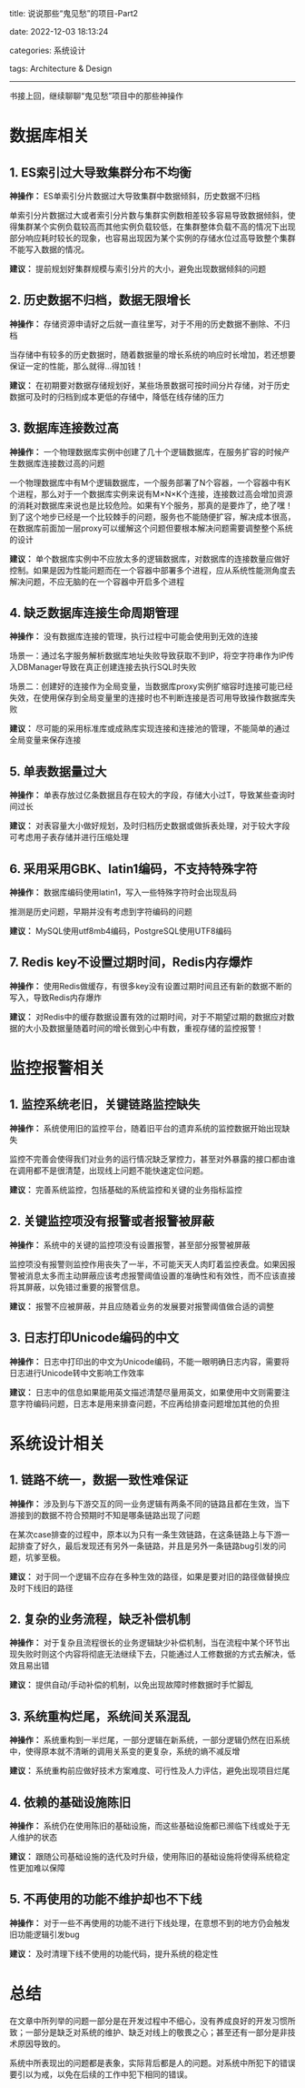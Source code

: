 title: 说说那些“鬼见愁”的项目-Part2

date: 2022-12-03 18:13:24

categories: 系统设计

tags: Architecture & Design

---

书接上回，继续聊聊“鬼见愁”项目中的那些神操作

# 数据库相关

## 1. ES索引过大导致集群分布不均衡

**神操作：** ES单索引分片数据过大导致集群中数据倾斜，历史数据不归档

单索引分片数据过大或者索引分片数与集群实例数相差较多容易导致数据倾斜，使得集群某个实例负载较高而其他实例负载较低，在集群整体负载不高的情况下出现部分响应耗时较长的现象，也容易出现因为某个实例的存储水位过高导致整个集群不能写入数据的情况。

**建议：** 提前规划好集群规模与索引分片的大小，避免出现数据倾斜的问题

## 2. 历史数据不归档，数据无限增长

**神操作：** 存储资源申请好之后就一直往里写，对于不用的历史数据不删除、不归档

当存储中有较多的历史数据时，随着数据量的增长系统的响应时长增加，若还想要保证一定的性能，那么就得…得加钱！

**建议：** 在初期要对数据存储规划好，某些场景数据可按时间分片存储，对于历史数据可及时的归档到成本更低的存储中，降低在线存储的压力

## 3. 数据库连接数过高

**神操作：** 一个物理数据库实例中创建了几十个逻辑数据库，在服务扩容的时候产生数据库连接数过高的问题

一个物理数据库中有M个逻辑数据库，一个服务部署了N个容器，一个容器中有K个进程，那么对于一个数据库实例来说有M×N×K个连接，连接数过高会增加资源的消耗对数据库来说也是比较危险。如果有Y个服务，那真的是要炸了，绝了嘿！到了这个地步已经是一个比较棘手的问题，服务也不能随便扩容，解决成本很高，在数据库前面加一层proxy可以缓解这个问题但要根本解决问题需要调整整个系统的设计

**建议：** 单个数据库实例中不应放太多的逻辑数据库，对数据库的连接数量应做好控制。如果是因为性能问题而在一个容器中部署多个进程，应从系统性能测角度去解决问题，不应无脑的在一个容器中开启多个进程

## 4. 缺乏数据库连接生命周期管理

**神操作：** 没有数据库连接的管理，执行过程中可能会使用到无效的连接

场景一：通过名字服务解析数据库地址失败导致获取不到IP，将空字符串作为IP传入DBManager导致在真正创建连接去执行SQL时失败

场景二：创建好的连接作为全局变量，当数据库proxy实例扩缩容时连接可能已经失效，在使用保存到全局变量里的连接时也不判断连接是否可用导致操作数据库失败


**建议：** 尽可能的采用标准库或成熟库实现连接和连接池的管理，不能简单的通过全局变量来保存连接

## 5. 单表数据量过大

**神操作：** 单表存放过亿条数据且存在较大的字段，存储大小过T，导致某些查询时间过长

**建议：** 对表容量大小做好规划，及时归档历史数据或做拆表处理，对于较大字段可考虑用子表存储并进行压缩处理

## 6. 采用采用GBK、latin1编码，不支持特殊字符

**神操作：** 数据库编码使用latin1，写入一些特殊字符时会出现乱码

推测是历史问题，早期并没有考虑到字符编码的问题

**建议：** MySQL使用utf8mb4编码，PostgreSQL使用UTF8编码

## 7. Redis key不设置过期时间，Redis内存爆炸

**神操作：** 使用Redis做缓存，有很多key没有设置过期时间且还有新的数据不断的写入，导致Redis内存爆炸

**建议：** 对Redis中的缓存数据设置有效的过期时间，对于不期望过期的数据应对数据的大小及数据量随着时间的增长做到心中有数，重视存储的监控报警！

# 监控报警相关

## 1. 监控系统老旧，关键链路监控缺失

**神操作：** 系统使用旧的监控平台，随着旧平台的遗弃系统的监控数据开始出现缺失

监控不完善会使得我们对业务的运行情况缺乏掌控力，甚至对外暴露的接口都由谁在调用都不是很清楚，出现线上问题不能快速定位问题。

**建议：** 完善系统监控，包括基础的系统监控和关键的业务指标监控

## 2. 关键监控项没有报警或者报警被屏蔽

**神操作：** 系统中的关键的监控项没有设置报警，甚至部分报警被屏蔽

监控项没有报警则监控作用丧失了一半，不可能天天人肉盯着监控表盘。如果因报警被消息太多而主动屏蔽应该考虑报警阈值设置的准确性和有效性，而不应该直接将其屏蔽，以免错过重要的报警信息。

**建议：** 报警不应被屏蔽，并且应随着业务的发展要对报警阈值做合适的调整

## 3. 日志打印Unicode编码的中文

**神操作：** 日志中打印出的中文为Unicode编码，不能一眼明确日志内容，需要将日志进行Unicode转中文影响工作效率

**建议：** 日志中的信息如果能用英文描述清楚尽量用英文，如果使用中文则需要注意字符编码问题，日志本是用来排查问题，不应再给排查问题增加其他的负担

# 系统设计相关

## 1. 链路不统一，数据一致性难保证

**神操作：** 涉及到与下游交互的同一业务逻辑有两条不同的链路且都在生效，当下游接到的数据不符合预期时不知是哪条链路出现了问题

在某次case排查的过程中，原本以为只有一条生效链路，在这条链路上与下游一起排查了好久，最后发现还有另外一条链路，并且是另外一条链路bug引发的问题，坑爹至极。

**建议：** 对于同一个逻辑不应存在多种生效的路径，如果是要对旧的路径做替换应及时下线旧的路径

## 2. 复杂的业务流程，缺乏补偿机制

**神操作：** 对于复杂且流程很长的业务逻辑缺少补偿机制，当在流程中某个环节出现失败时则这个内容将彻底无法继续下去，只能通过人工修数据的方式去解决，低效且易出错

**建议：** 提供自动/手动补偿的机制，以免出现故障时修数据时手忙脚乱

## 3. 系统重构烂尾，系统间关系混乱

**神操作：** 系统重构到一半烂尾，一部分逻辑在新系统，一部分逻辑仍然在旧系统中，使得原本就不清晰的调用关系变的更复杂，系统的熵不减反增

**建议：** 系统重构前应做好技术方案难度、可行性及人力评估，避免出现项目烂尾


## 4. 依赖的基础设施陈旧

**神操作：** 系统仍在使用陈旧的基础设施，而这些基础设施都已濒临下线或处于无人维护的状态

**建议：** 跟随公司基础设施的迭代及时升级，使用陈旧的基础设施将使得系统稳定性更加难以保障

## 5. 不再使用的功能不维护却也不下线

**神操作：** 对于一些不再使用的功能不进行下线处理，在意想不到的地方仍会触发旧功能逻辑引发bug

**建议：** 及时清理下线不使用的功能代码，提升系统的稳定性

# 总结

在文章中所列举的问题一部分是在开发过程中不细心，没有养成良好的开发习惯所致；一部分是缺乏对系统的维护、缺乏对线上的敬畏之心；甚至还有一部分是非技术原因导致的。

系统中所表现出的问题都是表象，实际背后都是人的问题。对系统中所犯下的错误要引以为戒，以免在后续的工作中犯下相同的错误。
